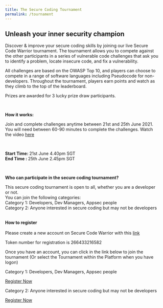 ```yaml
---
title: The Secure Coding Tournament
permalink: /tournament
---
```


<h2>Unleash your inner security champion</h2>
<p>Discover & improve your secure coding skills by joining our live Secure Code Warrior tournament. The tournament allows you to compete against the other participants in a series of vulnerable code challenges that ask you to identify a problem, locate insecure code, and fix a vulnerability.</p>
<p>All challenges are based on the OWASP Top 10, and players can choose to compete in a range of software languages including Pseudocode for non-developers. Throughout the tournament, players earn points and watch as they climb to the top of the leaderboard. </p>
<p>Prizes are awarded for 3 lucky prize draw participants. </p><br>
<p><strong>How it works:</strong></p>
<p>Join and complete challenges anytime between 21st and 25th June 2021. You will need between 60-90 minutes to complete the challenges.
  Watch the video <a href="https://www.youtube.com/watch?v=G4eNo9ZJ8oQ&t=16s "> here </a>
</p><br>
<p> <strong> Start Time: </strong>21st June 4.40pm SGT<br>
  <strong> End Time :  </strong> 25th June 2.45pm SGT
</p><br>
<p><strong>Who can participate in the secure coding tournament?</strong></p>
<p>This secure coding tournament is open to all, whether you are a developer or not. <br>
You can join the following categories:<br>
Category 1: Developers, Dev Managers, Appsec people<br>
Category 2: Anyone interested in secure coding but may not be developers
</p>
<br>
<strong>How to register</strong>
<br><br>
Please create a new account on Secure Code Warrior with this <a href="https://portal.securecodewarrior.com/#/register/266433216582 ">link</a>

Token number for registration is
266433216582

Once you have an account, you can click in the link below to join the tournament (Or select the Tournament within the Platform when you have logon)

Category 1: Developers, Dev Managers, Appsec people

<a href="https://portal.securecodewarrior.com/#/tournaments/list?tournamentId=60be2be1e451f30090e64000 ">Register Now</a>

Category 2: Anyone interested in secure coding but may not be developers

<a href="https://portal.securecodewarrior.com/#/tournaments/list?tournamentId=60be2c839de63900907c6f79 ">Register Now</a>



